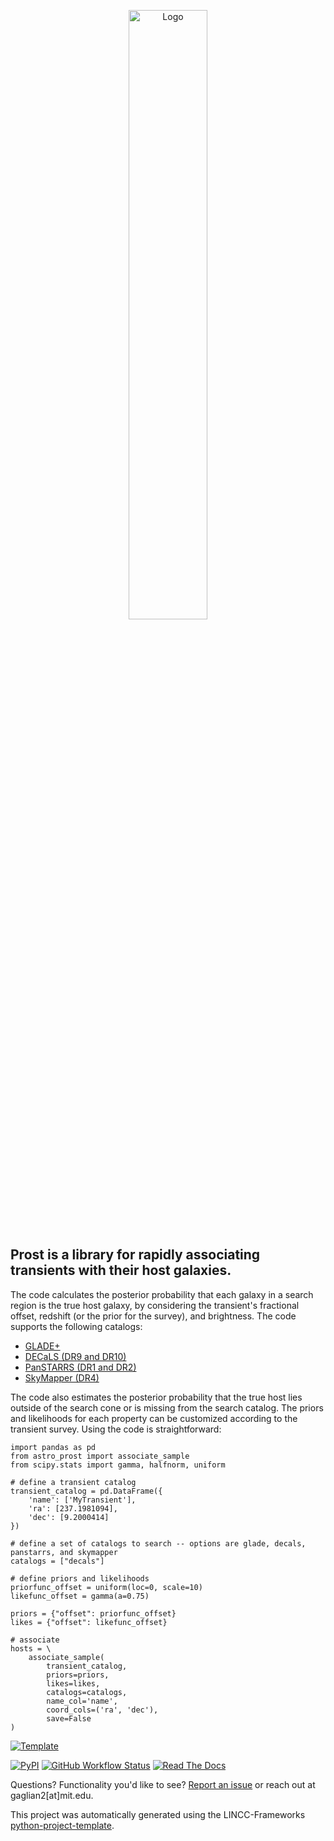 <p align="center">
  <img src="https://github.com/alexandergagliano/Prost/blob/main/static/logo.png" style="width: 50%;" alt="Logo">
</p>

## Prost is a library for rapidly associating transients with their host galaxies. 
The code calculates the posterior probability that each galaxy in a search region is the true host galaxy, by considering
the transient's fractional offset, redshift (or the prior for the survey), and brightness. The code supports the following catalogs:
* <a href="https://ui.adsabs.harvard.edu/abs/2022MNRAS.514.1403D">GLADE+</a>  
* <a href="https://ui.adsabs.harvard.edu/abs/2019AJ....157..168D">DECaLS (DR9 and DR10)</a>
* <a href="https://ui.adsabs.harvard.edu/abs/2016arXiv161205560C">PanSTARRS (DR1 and DR2)</a>
* <a href="https://ui.adsabs.harvard.edu/abs/2024PASA...41...61O">SkyMapper (DR4)</a>

The code also estimates the posterior probability that the true host lies outside of the search cone or is missing from the search catalog. The priors and likelihoods for each property can be customized according to the transient survey. Using the code is straightforward:

```
import pandas as pd
from astro_prost import associate_sample
from scipy.stats import gamma, halfnorm, uniform

# define a transient catalog 
transient_catalog = pd.DataFrame({
    'name': ['MyTransient'],
    'ra': [237.1981094],
    'dec': [9.2000414]
})

# define a set of catalogs to search -- options are glade, decals, panstarrs, and skymapper
catalogs = ["decals"]

# define priors and likelihoods
priorfunc_offset = uniform(loc=0, scale=10)
likefunc_offset = gamma(a=0.75)

priors = {"offset": priorfunc_offset}
likes = {"offset": likefunc_offset}

# associate
hosts = \
    associate_sample(
        transient_catalog,
        priors=priors,
        likes=likes,
        catalogs=catalogs,
        name_col='name',
        coord_cols=('ra', 'dec'),
        save=False
)

```

[![Template](https://img.shields.io/badge/Template-LINCC%20Frameworks%20Python%20Project%20Template-brightgreen)](https://lincc-ppt.readthedocs.io/en/latest/)

[![PyPI](https://img.shields.io/pypi/v/prost?color=blue&logo=pypi&logoColor=white)](https://pypi.org/project/prost/)
[![GitHub Workflow Status](https://img.shields.io/github/actions/workflow/status/alexandergagliano/prost/smoke-test.yml)](https://github.com/alexandergagliano/prost/actions/workflows/smoke-test.yml)
[![Read The Docs](https://img.shields.io/readthedocs/astro_prost)](https://astro-prost.readthedocs.io/)

Questions? Functionality you'd like to see? [Report an issue](https://github.com/alexandergagliano/Prost/issues/new?title=New%20Issue&body=Please%20describe%20the%20issue%20here) or reach out at gaglian2[at]mit.edu.

This project was automatically generated using the LINCC-Frameworks 
[python-project-template](https://github.com/lincc-frameworks/python-project-template).
